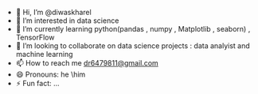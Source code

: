 - 👋 Hi, I’m @diwaskharel
- 👀 I’m interested in data science
- 🌱 I’m currently learning python(pandas , numpy , Matplotlib , seaborn) , TensorFlow
- 💞️ I’m looking to collaborate on data science projects : data analyist and machine learning
- 📫 How to reach me dr6479811@gmail.com
- 😄 Pronouns: he \him
- ⚡ Fun fact: ...

<!---
diwaskharel/diwaskharel is a ✨ special ✨ repository because its `README.md` (this file) appears on your GitHub profile.
You can click the Preview link to take a look at your changes.
--->
